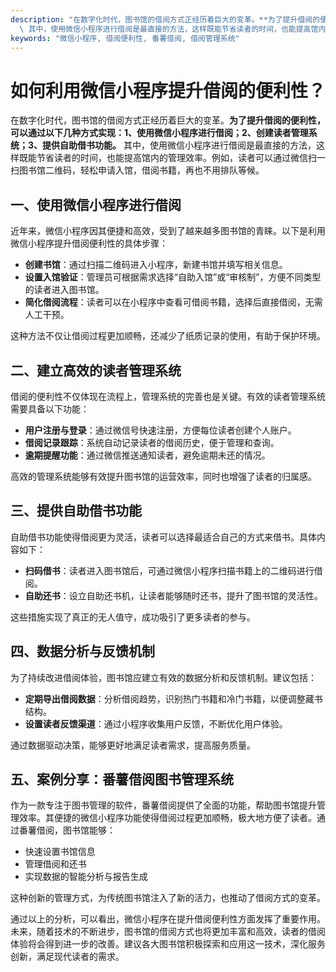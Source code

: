 ```yaml
---
description: "在数字化时代，图书馆的借阅方式正经历着巨大的变革。**为了提升借阅的便利性，可以通过以下几种方式实现：1、使用微信小程序进行借阅；2、创建读者管理系统；3、提供自助借书功能。**\
  \ 其中，使用微信小程序进行借阅是最直接的方法，这样既能节省读者的时间，也能提高馆内的管理效率。例如，读者可以通过微信扫一扫图书馆二维码，轻松申请入馆，借阅书籍，再也不用排队等候。"
keywords: "微信小程序, 借阅便利性, 番薯借阅, 借阅管理系统"
---
```

# 如何利用微信小程序提升借阅的便利性？

在数字化时代，图书馆的借阅方式正经历着巨大的变革。**为了提升借阅的便利性，可以通过以下几种方式实现：1、使用微信小程序进行借阅；2、创建读者管理系统；3、提供自助借书功能。** 其中，使用微信小程序进行借阅是最直接的方法，这样既能节省读者的时间，也能提高馆内的管理效率。例如，读者可以通过微信扫一扫图书馆二维码，轻松申请入馆，借阅书籍，再也不用排队等候。

## 一、使用微信小程序进行借阅

近年来，微信小程序因其便捷和高效，受到了越来越多图书馆的青睐。以下是利用微信小程序提升借阅便利性的具体步骤：

- **创建书馆**：通过扫描二维码进入小程序，新建书馆并填写相关信息。
- **设置入馆验证**：管理员可根据需求选择“自助入馆”或“审核制”，方便不同类型的读者进入图书馆。
- **简化借阅流程**：读者可以在小程序中查看可借阅书籍，选择后直接借阅，无需人工干预。

这种方法不仅让借阅过程更加顺畅，还减少了纸质记录的使用，有助于保护环境。

## 二、建立高效的读者管理系统

借阅的便利性不仅体现在流程上，管理系统的完善也是关键。有效的读者管理系统需要具备以下功能：

- **用户注册与登录**：通过微信号快速注册，方便每位读者创建个人账户。
- **借阅记录跟踪**：系统自动记录读者的借阅历史，便于管理和查询。
- **逾期提醒功能**：通过微信推送通知读者，避免逾期未还的情况。

高效的管理系统能够有效提升图书馆的运营效率，同时也增强了读者的归属感。

## 三、提供自助借书功能

自助借书功能使得借阅更为灵活，读者可以选择最适合自己的方式来借书。具体内容如下：

- **扫码借书**：读者进入图书馆后，可通过微信小程序扫描书籍上的二维码进行借阅。
- **自助还书**：设立自助还书机，让读者能够随时还书，提升了图书馆的灵活性。
  
这些措施实现了真正的无人值守，成功吸引了更多读者的参与。

## 四、数据分析与反馈机制

为了持续改进借阅体验，图书馆应建立有效的数据分析和反馈机制。建议包括：

- **定期导出借阅数据**：分析借阅趋势，识别热门书籍和冷门书籍，以便调整藏书结构。
- **设置读者反馈渠道**：通过小程序收集用户反馈，不断优化用户体验。

通过数据驱动决策，能够更好地满足读者需求，提高服务质量。

## 五、案例分享：番薯借阅图书管理系统

作为一款专注于图书管理的软件，番薯借阅提供了全面的功能，帮助图书馆提升管理效率。其便捷的微信小程序功能使得借阅过程更加顺畅，极大地方便了读者。通过番薯借阅，图书馆能够：

- 快速设置书馆信息
- 管理借阅和还书
- 实现数据的智能分析与报告生成

这种创新的管理方式，为传统图书馆注入了新的活力，也推动了借阅方式的变革。

通过以上的分析，可以看出，微信小程序在提升借阅便利性方面发挥了重要作用。未来，随着技术的不断进步，图书馆的借阅方式也将更加丰富和高效，读者的借阅体验将会得到进一步的改善。建议各大图书馆积极探索和应用这一技术，深化服务创新，满足现代读者的需求。

